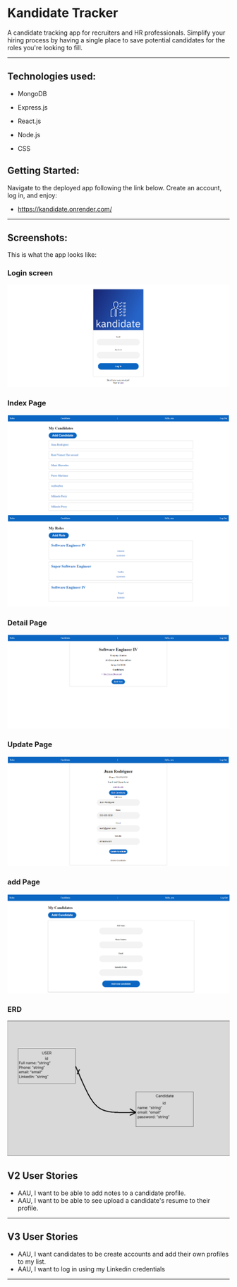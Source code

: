 # Kandidate Tracker
A candidate tracking app for recruiters and HR professionals. Simplify your hiring process by having a single place to save potential candidates for the roles you're looking to fill.
_________________________________________________________________
## Technologies used:

* MongoDB

* Express.js

* React.js

* Node.js

* CSS 

## Getting Started:
Navigate to the deployed app following the link below. Create an account, log in, and enjoy:

* https://kandidate.onrender.com/
_________________________________________________________________


## Screenshots:

This is what the app looks like:
### Login screen
![alt main](assets/1.PNG "1")
### Index Page
![alt index](assets/2.PNG "2")
![alt detail](assets/3.PNG "3")
### Detail Page
![alt Create](assets/4.PNG "4")
### Update Page
![alt Create](assets/5.PNG "4")
### add Page
![alt Create](assets/6.PNG "4")
### ERD
![alt Create](assets/ERD.PNG "4")



## V2 User Stories
* AAU, I want to be able to add notes to a candidate profile.
* AAU, I want to be able to see upload a candidate's resume to their profile.

_________________________________________________________________
## V3 User Stories
* AAU, I want candidates to be create accounts and add their own profiles to my list.
* AAU, I want to log in using my Linkedin credentials
_________________________________________________________________


